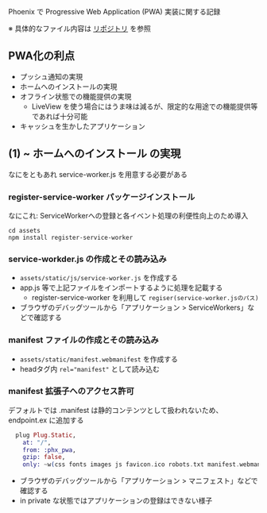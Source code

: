 Phoenix で Progressive Web Application (PWA) 実装に関する記録

※ 具体的なファイル内容は [リポジトリ](TODO) を参照

## PWA化の利点

- プッシュ通知の実現
- ホームへのインストールの実現
- オフライン状態での機能提供の実現
  - LiveView を使う場合にはうま味は減るが、限定的な用途での機能提供等であれば十分可能
- キャッシュを生かしたアプリケーション


## (1) ~ ホームへのインストール の実現

なにをともあれ service-worker.js を用意する必要がある

### register-service-worker パッケージインストール

なにこれ: ServiceWorkerへの登録と各イベント処理の利便性向上のため導入

```
cd assets
npm install register-service-worker
```

### service-workder.js の作成とその読み込み

- `assets/static/js/service-worker.js` を作成する
- app.js 等で上記ファイルをインポートするように処理を記載する
  - register-service-worker を利用して `regiser(service-worker.jsのパス)`
- ブラウザのデバッグツールから「アプリケーション > ServiceWorkers」などで確認する

### manifest ファイルの作成とその読み込み

- `assets/static/manifest.webmanifest` を作成する
- headタグ内 `rel="manifest"` として読み込む

### manifest 拡張子へのアクセス許可

デフォルトでは .manifest は静的コンテンツとして扱われないため、endpoint.ex に追加する

``` elixir:endpoint.ex
  plug Plug.Static,
    at: "/",
    from: :phx_pwa,
    gzip: false,
    only: ~w(css fonts images js favicon.ico robots.txt manifest.webmanifest)
```

- ブラウザのデバッグツールから「アプリケーション > マニフェスト」などで確認する
- in private な状態ではアプリケーションの登録はできない様子
